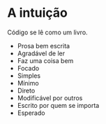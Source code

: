 # A intuição

Código se lê como um livro.

- Prosa bem escrita
- Agradável de ler
- Faz uma coisa bem
- Focado
- Simples
- Mínimo
- Direto
- Modificável por outros
- Escrito por quem se importa
- Esperado